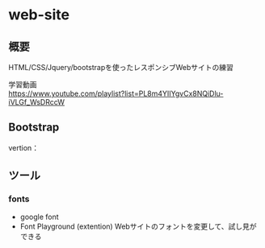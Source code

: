 # web-site

## 概要
HTML/CSS/Jquery/bootstrapを使ったレスポンシブWebサイトの練習  

学習動画  
https://www.youtube.com/playlist?list=PL8m4YIIYgvCx8NQiDlu-iVLGf_WsDRccW  


## Bootstrap
vertion：

## ツール

### fonts

- google font  
- Font Playground (extention) Webサイトのフォントを変更して、試し見ができる





  